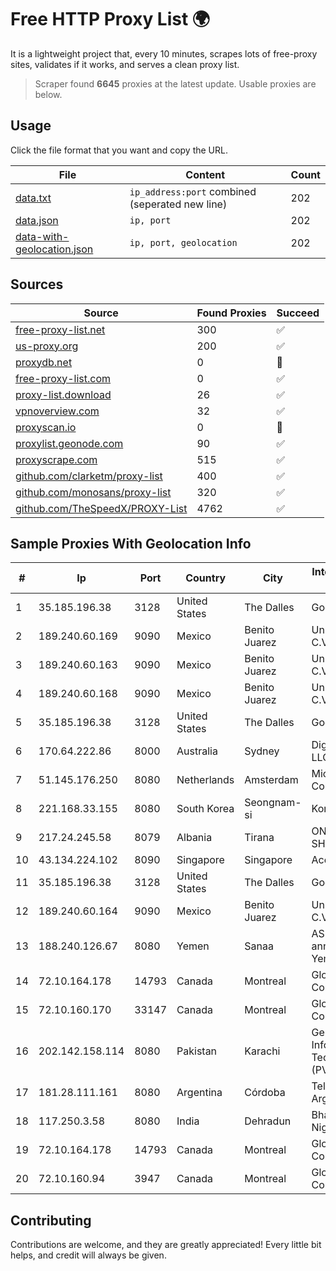 
# Free HTTP Proxy List 🌍

It is a lightweight project that, every 10 minutes, scrapes lots of free-proxy sites, validates if it works, and serves a clean proxy list.


> Scraper found **6645** proxies at the latest update. Usable proxies are below.

## Usage

Click the file format that you want and copy the URL.


|File|Content|Count|
|----|-------|-----|
|[data.txt](https://raw.githubusercontent.com/themiralay/Proxy-List-World/master/data.txt)|`ip_address:port` combined (seperated new line)|202|
|[data.json](https://raw.githubusercontent.com/themiralay/Proxy-List-World/master/data.json)|`ip, port`|202|
|[data-with-geolocation.json](https://raw.githubusercontent.com/themiralay/Proxy-List-World/master/data-with-geolocation.json)|`ip, port, geolocation`|202|

## Sources

|Source|Found Proxies|Succeed|
|------|-------------|-------|
|[free-proxy-list.net](https://free-proxy-list.net)|300|✅|
|[us-proxy.org](https://www.us-proxy.org)|200|✅|
|[proxydb.net](http://proxydb.net)|0|🚫|
|[free-proxy-list.com](https://free-proxy-list.com/?page=&port=&type%5B%5D=http&type%5B%5D=https&up_time=0&search=Search)|0|✅|
|[proxy-list.download](https://www.proxy-list.download/HTTP)|26|✅|
|[vpnoverview.com](https://vpnoverview.com/privacy/anonymous-browsing/free-proxy-servers)|32|✅|
|[proxyscan.io](https://www.proxyscan.io)|0|🚫|
|[proxylist.geonode.com](https://proxylist.geonode.com/api/proxy-list?limit=300&page=1&sort_by=lastChecked&sort_type=desc&protocols=http,https)|90|✅|
|[proxyscrape.com](https://api.proxyscrape.com/v2/?request=displayproxies&protocol=http&timeout=10000&country=all&ssl=all&anonymity=all)|515|✅|
|[github.com/clarketm/proxy-list](https://raw.githubusercontent.com/clarketm/proxy-list/master/proxy-list-raw.txt)|400|✅|
|[github.com/monosans/proxy-list](https://raw.githubusercontent.com/monosans/proxy-list/main/proxies/http.txt)|320|✅|
|[github.com/TheSpeedX/PROXY-List](https://raw.githubusercontent.com/TheSpeedX/PROXY-List/master/http.txt)|4762|✅|


## Sample Proxies With Geolocation Info

|#|Ip|Port|Country|City|Internet Service Provider|
|-|--|----|-------|----|-------------------------|
|1|35.185.196.38|3128|United States|The Dalles|Google LLC|
|2|189.240.60.169|9090|Mexico|Benito Juarez|Uninet S.A. de C.V.|
|3|189.240.60.163|9090|Mexico|Benito Juarez|Uninet S.A. de C.V.|
|4|189.240.60.168|9090|Mexico|Benito Juarez|Uninet S.A. de C.V.|
|5|35.185.196.38|3128|United States|The Dalles|Google LLC|
|6|170.64.222.86|8000|Australia|Sydney|DigitalOcean, LLC|
|7|51.145.176.250|8080|Netherlands|Amsterdam|Microsoft Corporation|
|8|221.168.33.155|8080|South Korea|Seongnam-si|Korea Telecom|
|9|217.24.245.58|8079|Albania|Tirana|ONE ALBANIA SH.A.|
|10|43.134.224.102|8090|Singapore|Singapore|Aceville Pte.ltd|
|11|35.185.196.38|3128|United States|The Dalles|Google LLC|
|12|189.240.60.164|9090|Mexico|Benito Juarez|Uninet S.A. de C.V.|
|13|188.240.126.67|8080|Yemen|Sanaa|AS30873 annoucement YemenNet|
|14|72.10.164.178|14793|Canada|Montreal|GloboTech Communications|
|15|72.10.160.170|33147|Canada|Montreal|GloboTech Communications|
|16|202.142.158.114|8080|Pakistan|Karachi|Gerrys Information Technology (PVT) Ltd|
|17|181.28.111.161|8080|Argentina|Córdoba|Telecom Argentina S.A|
|18|117.250.3.58|8080|India|Dehradun|Bharat Sanchar Nigam Ltd|
|19|72.10.164.178|14793|Canada|Montreal|GloboTech Communications|
|20|72.10.160.94|3947|Canada|Montreal|GloboTech Communications|



## Contributing

Contributions are welcome, and they are greatly appreciated! Every
little bit helps, and credit will always be given.

